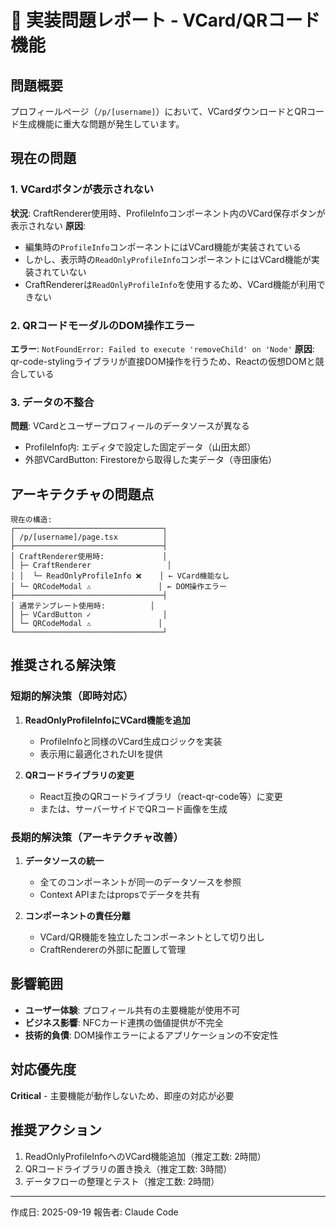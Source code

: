 # 🚨 実装問題レポート - VCard/QRコード機能

## 問題概要
プロフィールページ（`/p/[username]`）において、VCardダウンロードとQRコード生成機能に重大な問題が発生しています。

## 現在の問題

### 1. VCardボタンが表示されない
**状況**: CraftRenderer使用時、ProfileInfoコンポーネント内のVCard保存ボタンが表示されない
**原因**:
- 編集時の`ProfileInfo`コンポーネントにはVCard機能が実装されている
- しかし、表示時の`ReadOnlyProfileInfo`コンポーネントにはVCard機能が実装されていない
- CraftRendererは`ReadOnlyProfileInfo`を使用するため、VCard機能が利用できない

### 2. QRコードモーダルのDOM操作エラー
**エラー**: `NotFoundError: Failed to execute 'removeChild' on 'Node'`
**原因**: qr-code-stylingライブラリが直接DOM操作を行うため、Reactの仮想DOMと競合している

### 3. データの不整合
**問題**: VCardとユーザープロフィールのデータソースが異なる
- ProfileInfo内: エディタで設定した固定データ（山田太郎）
- 外部VCardButton: Firestoreから取得した実データ（寺田康佑）

## アーキテクチャの問題点

```
現在の構造:
┌─────────────────────────────────┐
│ /p/[username]/page.tsx          │
├─────────────────────────────────┤
│ CraftRenderer使用時:             │
│ ├─ CraftRenderer                 │
│ │  └─ ReadOnlyProfileInfo ❌    │ ← VCard機能なし
│ └─ QRCodeModal ⚠️               │ ← DOM操作エラー
├─────────────────────────────────┤
│ 通常テンプレート使用時:          │
│ ├─ VCardButton ✓                │
│ └─ QRCodeModal ⚠️               │
└─────────────────────────────────┘
```

## 推奨される解決策

### 短期的解決策（即時対応）

1. **ReadOnlyProfileInfoにVCard機能を追加**
   - ProfileInfoと同様のVCard生成ロジックを実装
   - 表示用に最適化されたUIを提供

2. **QRコードライブラリの変更**
   - React互換のQRコードライブラリ（react-qr-code等）に変更
   - または、サーバーサイドでQRコード画像を生成

### 長期的解決策（アーキテクチャ改善）

1. **データソースの統一**
   - 全てのコンポーネントが同一のデータソースを参照
   - Context APIまたはpropsでデータを共有

2. **コンポーネントの責任分離**
   - VCard/QR機能を独立したコンポーネントとして切り出し
   - CraftRendererの外部に配置して管理

## 影響範囲

- **ユーザー体験**: プロフィール共有の主要機能が使用不可
- **ビジネス影響**: NFCカード連携の価値提供が不完全
- **技術的負債**: DOM操作エラーによるアプリケーションの不安定性

## 対応優先度

**Critical** - 主要機能が動作しないため、即座の対応が必要

## 推奨アクション

1. ReadOnlyProfileInfoへのVCard機能追加（推定工数: 2時間）
2. QRコードライブラリの置き換え（推定工数: 3時間）
3. データフローの整理とテスト（推定工数: 2時間）

---

作成日: 2025-09-19
報告者: Claude Code